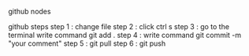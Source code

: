github nodes

github steps
step 1 : change file 
step 2 : click ctrl s
step 3 : go to the terminal  write command git add .
step 4 : write command git commit -m "your comment"
step 5 : git pull
step 6 : git push